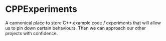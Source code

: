 # CPPExperiments
A cannonical place to store C++ example code / experiments that will allow us to pin down certain behaviours. Then we can approach our other projects with confidence.

